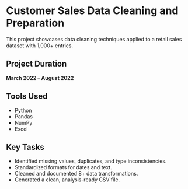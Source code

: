 # Customer Sales Data Cleaning and Preparation

This project showcases data cleaning techniques applied to a retail sales dataset with 1,000+ entries.

## Project Duration
**March 2022 – August 2022**

## Tools Used
- Python
- Pandas
- NumPy
- Excel

## Key Tasks
- Identified missing values, duplicates, and type inconsistencies.
- Standardized formats for dates and text.
- Cleaned and documented 8+ data transformations.
- Generated a clean, analysis-ready CSV file.

